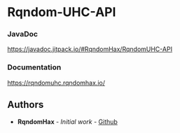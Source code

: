 # Rqndom-UHC-API

### JavaDoc

https://javadoc.jitpack.io/#RqndomHax/RqndomUHC-API

### Documentation

<https://rqndomuhc.rqndomhax.io/>

## Authors

* **RqndomHax** - *Initial work* - [Github](https://github.com/RqndomHax)
